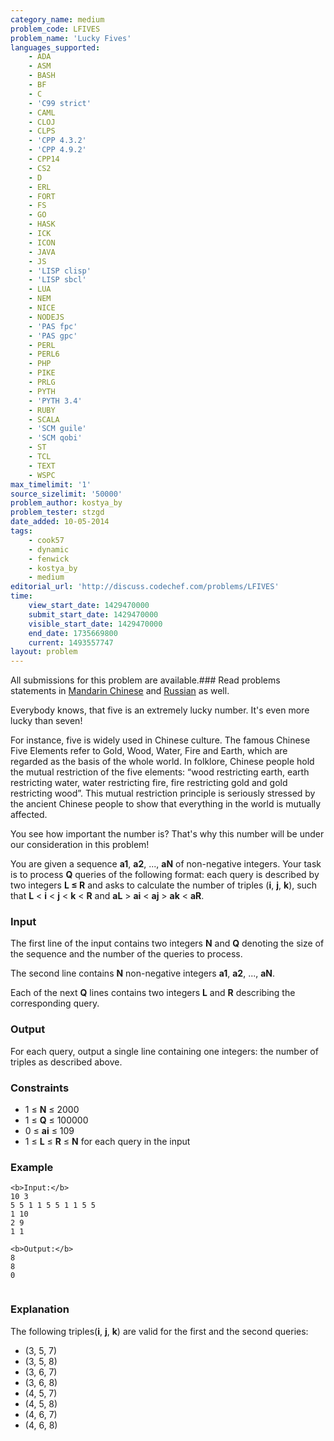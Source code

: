 ```yaml
---
category_name: medium
problem_code: LFIVES
problem_name: 'Lucky Fives'
languages_supported:
    - ADA
    - ASM
    - BASH
    - BF
    - C
    - 'C99 strict'
    - CAML
    - CLOJ
    - CLPS
    - 'CPP 4.3.2'
    - 'CPP 4.9.2'
    - CPP14
    - CS2
    - D
    - ERL
    - FORT
    - FS
    - GO
    - HASK
    - ICK
    - ICON
    - JAVA
    - JS
    - 'LISP clisp'
    - 'LISP sbcl'
    - LUA
    - NEM
    - NICE
    - NODEJS
    - 'PAS fpc'
    - 'PAS gpc'
    - PERL
    - PERL6
    - PHP
    - PIKE
    - PRLG
    - PYTH
    - 'PYTH 3.4'
    - RUBY
    - SCALA
    - 'SCM guile'
    - 'SCM qobi'
    - ST
    - TCL
    - TEXT
    - WSPC
max_timelimit: '1'
source_sizelimit: '50000'
problem_author: kostya_by
problem_tester: stzgd
date_added: 10-05-2014
tags:
    - cook57
    - dynamic
    - fenwick
    - kostya_by
    - medium
editorial_url: 'http://discuss.codechef.com/problems/LFIVES'
time:
    view_start_date: 1429470000
    submit_start_date: 1429470000
    visible_start_date: 1429470000
    end_date: 1735669800
    current: 1493557747
layout: problem
---
```

All submissions for this problem are available.###  Read problems statements in [Mandarin Chinese](http://www.codechef.com/download/translated/COOK57/mandarin/LFIVES.pdf) and [Russian](http://www.codechef.com/download/translated/COOK57/russian/LFIVES.pdf) as well.

Everybody knows, that five is an extremely lucky number. It's even more lucky than seven!

For instance, five is widely used in Chinese culture. The famous Chinese Five Elements refer to Gold, Wood, Water, Fire and Earth, which are regarded as the basis of the whole world. In folklore, Chinese people hold the mutual restriction of the five elements: “wood restricting earth, earth restricting water, water restricting fire, fire restricting gold and gold restricting wood”. This mutual restriction principle is seriously stressed by the ancient Chinese people to show that everything in the world is mutually affected.

You see how important the number is? That's why this number will be under our consideration in this problem!

You are given a sequence **a1**, **a2**, ..., **aN** of non-negative integers. Your task is to process **Q** queries of the following format: each query is described by two integers **L ≤ R** and asks to calculate the number of triples (**i**, **j**, **k**), such that **L** < **i** < **j** < **k** < **R** and **aL** > **ai** < **aj** > **ak** < **aR**.

### Input

The first line of the input contains two integers **N** and **Q** denoting the size of the sequence and the number of the queries to process.

The second line contains **N** non-negative integers **a1**, **a2**, ..., **aN**.

Each of the next **Q** lines contains two integers **L** and **R** describing the corresponding query.

### Output

For each query, output a single line containing one integers: the number of triples as described above.

### Constraints

- 1 ≤ **N** ≤ 2000
- 1 ≤ **Q** ≤ 100000
- 0 ≤ **ai** ≤ 109
- 1 ≤ **L** ≤ **R** ≤ **N** for each query in the input

### Example

```
<b>Input:</b>
10 3
5 5 1 1 5 5 1 1 5 5
1 10
2 9
1 1

<b>Output:</b>
8
8
0


```
### Explanation

 The following triples(**i**, **j**, **k**) are valid for the first and the second queries:

- (3, 5, 7)
- (3, 5, 8)
- (3, 6, 7)
- (3, 6, 8)
- (4, 5, 7)
- (4, 5, 8)
- (4, 6, 7)
- (4, 6, 8)